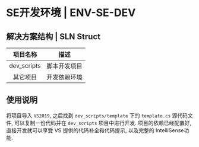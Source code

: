 # SE开发环境 | ENV-SE-DEV

## 解决方案结构 | SLN Struct

|  项目名称   |     描述     |
| :---------: | :----------: |
| dev_scripts | 脚本开发项目 |
|  其它项目   | 开发依赖环境 |

## 使用说明

将项目导入 `VS2019`, 之后找到 `dev_scripts/template` 下的 `template.cs` 源代码文件, 可以复制一份代码并在 `dev_scripts` 项目中进行开发. 项目的依赖已经配置好, 直接开发就可以享受 VS 提供的代码补全和代码提示, 以及完整的 IntelliSense功能.



